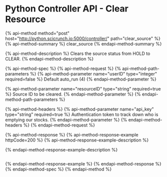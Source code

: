 # Python Controller API - Clear Resource

{% api-method method="post" host="http://python.scicrunch.io:5000/controller/" path="clear\_source" %}
{% api-method-summary %}
clear\_source
{% endapi-method-summary %}

{% api-method-description %}
Clears the source status from HOLD to CLEAR. 
{% endapi-method-description %}

{% api-method-spec %}
{% api-method-request %}
{% api-method-path-parameters %}
{% api-method-parameter name="userID" type="integer" required=false %}
Default auto\_run \(4\)
{% endapi-method-parameter %}

{% api-method-parameter name="resourceID" type="string" required=true %}
Source ID to be cleared.
{% endapi-method-parameter %}
{% endapi-method-path-parameters %}

{% api-method-headers %}
{% api-method-parameter name="api\_key" type="string" required=true %}
Authentication token to track down who is emptying our stocks.
{% endapi-method-parameter %}
{% endapi-method-headers %}
{% endapi-method-request %}

{% api-method-response %}
{% api-method-response-example httpCode=200 %}
{% api-method-response-example-description %}

{% endapi-method-response-example-description %}

```

```
{% endapi-method-response-example %}
{% endapi-method-response %}
{% endapi-method-spec %}
{% endapi-method %}



